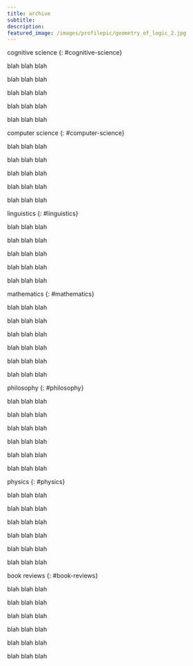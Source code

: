 ```yaml
---
title: archive
subtitle: 
description: 
featured_image: /images/profilepic/geometry_of_logic_2.jpg
---
```


cognitive science
{: #cognitive-science}

blah blah blah

blah blah blah

blah blah blah

blah blah blah

blah blah blah

computer science
{: #computer-science}

blah blah blah

blah blah blah

blah blah blah

blah blah blah

blah blah blah


linguistics
{: #linguistics}

blah blah blah

blah blah blah

blah blah blah

blah blah blah

blah blah blah

mathematics
{: #mathematics}

blah blah blah

blah blah blah

blah blah blah

blah blah blah

blah blah blah

blah blah blah

philosophy
{: #philosophy}

blah blah blah

blah blah blah

blah blah blah

blah blah blah

blah blah blah

blah blah blah

physics
{: #physics}

blah blah blah

blah blah blah

blah blah blah

blah blah blah

blah blah blah

blah blah blah

book reviews
{: #book-reviews}

blah blah blah

blah blah blah

blah blah blah

blah blah blah

blah blah blah

blah blah blah
